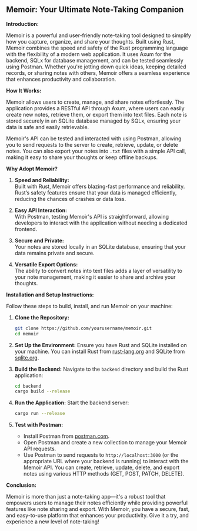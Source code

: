 ## Memoir: Your Ultimate Note-Taking Companion

**Introduction:**

Memoir is a powerful and user-friendly note-taking tool designed to simplify how you capture, organize, and share your thoughts. Built using Rust, Memoir combines the speed and safety of the Rust programming language with the flexibility of a modern web application. It uses Axum for the backend, SQLx for database management, and can be tested seamlessly using Postman. Whether you're jotting down quick ideas, keeping detailed records, or sharing notes with others, Memoir offers a seamless experience that enhances productivity and collaboration.

**How It Works:**

Memoir allows users to create, manage, and share notes effortlessly. The application provides a RESTful API through Axum, where users can easily create new notes, retrieve them, or export them into text files. Each note is stored securely in an SQLite database managed by SQLx, ensuring your data is safe and easily retrievable. 

Memoir's API can be tested and interacted with using Postman, allowing you to send requests to the server to create, retrieve, update, or delete notes. You can also export your notes into `.txt` files with a simple API call, making it easy to share your thoughts or keep offline backups.

**Why Adopt Memoir?**

1. **Speed and Reliability:**  
   Built with Rust, Memoir offers blazing-fast performance and reliability. Rust’s safety features ensure that your data is managed efficiently, reducing the chances of crashes or data loss.

2. **Easy API Interaction:**  
   With Postman, testing Memoir's API is straightforward, allowing developers to interact with the application without needing a dedicated frontend.

3. **Secure and Private:**  
   Your notes are stored locally in an SQLite database, ensuring that your data remains private and secure.

4. **Versatile Export Options:**  
   The ability to convert notes into text files adds a layer of versatility to your note management, making it easier to share and archive your thoughts.

**Installation and Setup Instructions:**

Follow these steps to build, install, and run Memoir on your machine:

1. **Clone the Repository:**
   ```bash
   git clone https://github.com/yourusername/memoir.git
   cd memoir
   ```

2. **Set Up the Environment:**
   Ensure you have Rust and SQLite installed on your machine. You can install Rust from [rust-lang.org](https://www.rust-lang.org/) and SQLite from [sqlite.org](https://sqlite.org/).

3. **Build the Backend:**
   Navigate to the `backend` directory and build the Rust application:
   ```bash
   cd backend
   cargo build --release
   ```

4. **Run the Application:**
   Start the backend server:
   ```bash
   cargo run --release
   ```

5. **Test with Postman:**
   - Install Postman from [postman.com](https://www.postman.com/).
   - Open Postman and create a new collection to manage your Memoir API requests.
   - Use Postman to send requests to `http://localhost:3000` (or the appropriate URL where your backend is running) to interact with the Memoir API. You can create, retrieve, update, delete, and export notes using various HTTP methods (GET, POST, PATCH, DELETE).

**Conclusion:**

Memoir is more than just a note-taking app—it's a robust tool that empowers users to manage their notes efficiently while providing powerful features like note sharing and export. With Memoir, you have a secure, fast, and easy-to-use platform that enhances your productivity. Give it a try, and experience a new level of note-taking!
